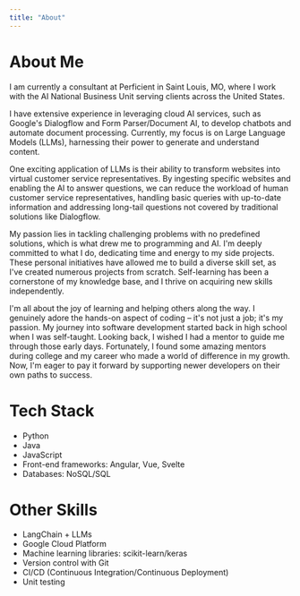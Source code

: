 ```yaml
---
title: "About"
---
```


# About Me

I am currently a consultant at Perficient in Saint Louis, MO, where I work with the AI National Business Unit serving clients across the United States.

I have extensive experience in leveraging cloud AI services, such as Google's Dialogflow and Form Parser/Document AI, to develop chatbots and automate document processing. Currently, my focus is on Large Language Models (LLMs), harnessing their power to generate and understand content.

One exciting application of LLMs is their ability to transform websites into virtual customer service representatives. By ingesting specific websites and enabling the AI to answer questions, we can reduce the workload of human customer service representatives, handling basic queries with up-to-date information and addressing long-tail questions not covered by traditional solutions like Dialogflow.

My passion lies in tackling challenging problems with no predefined solutions, which is what drew me to programming and AI. I'm deeply committed to what I do, dedicating time and energy to my side projects. These personal initiatives have allowed me to build a diverse skill set, as I've created numerous projects from scratch. Self-learning has been a cornerstone of my knowledge base, and I thrive on acquiring new skills independently.

I'm all about the joy of learning and helping others along the way. I genuinely adore the hands-on aspect of coding – it's not just a job; it's my passion. My journey into software development started back in high school when I was self-taught. Looking back, I wished I had a mentor to guide me through those early days. Fortunately, I found some amazing mentors during college and my career who made a world of difference in my growth. Now, I'm eager to pay it forward by supporting newer developers on their own paths to success.

# Tech Stack

- Python
- Java
- JavaScript
- Front-end frameworks: Angular, Vue, Svelte
- Databases: NoSQL/SQL

# Other Skills

- LangChain + LLMs
- Google Cloud Platform
- Machine learning libraries: scikit-learn/keras
- Version control with Git
- CI/CD (Continuous Integration/Continuous Deployment)
- Unit testing

